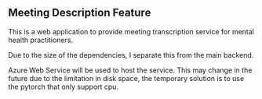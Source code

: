 ## Meeting Description Feature

This is a web application to provide meeting transcription service for mental health practitioners.

Due to the size of the dependencies, I separate this from the main backend.

Azure Web Service will be used to host the service. This may change in the future due to the limitation in disk space, the temporary solution is to use the pytorch that only support cpu.
